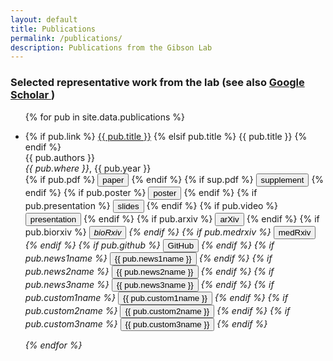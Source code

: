 ```yaml
---
layout: default
title: Publications
permalink: /publications/
description: Publications from the Gibson Lab
---
```

### Selected representative work from the lab (see also <a href="https://scholar.google.com/citations?user=epg4RggAAAAJ&hl=en"><i class="fa fa-graduation-cap"></i> Google Scholar </a>)

<ul>
{% for pub in site.data.publications %}
<li> <p>
{% if pub.link %} <a href="{{ pub.link }}">{{ pub.title }}</a>
{% elsif pub.title %} {{ pub.title }}
{% endif %}
<br>
{{ pub.authors }} <br>
<i>{{ pub.where }}</i>, {{ pub.year }} <br>
{% if pub.pdf %} <button name="button" onclick="window.location.href='{{ pub.pdf }}'"><i class="far fa-file-pdf"></i> paper</button> {% endif %}
{% if sup.pdf %} <button name="button" onclick="window.location.href='{{ sup.pdf }}'"><i class="far fa-file-pdf"></i> supplement</button> {% endif %}
{% if pub.poster %} <button name="button" onclick="window.location.href='{{ pub.poster }}'"><i class="far fa-file-pdf"></i> poster</button> {% endif %}
{% if pub.presentation %} <button name="button" onclick="window.location.href='{{ pub.presentation }}'"><i class="far fa-file-pdf"></i> slides</button> {% endif %}
{% if pub.video %} <button name="button" onclick="window.location.href='{{ pub.video }}'"><i class="fas fa-video"></i> presentation</button> {% endif %}
{% if pub.arxiv %} <button name="button" onclick="window.location.href='{{ pub.arxiv }}'"><i class="ai ai-arxiv"></i> arXiv</button> {% endif %}
{% if pub.biorxiv %} <button name="button" onclick="window.location.href='{{ pub.biorxiv }}'"><i class="ai ai-biorxiv"> bioRxiv</button> {% endif %}
{% if pub.medrxiv %} <button name="button" onclick="window.location.href='{{ pub.medrxiv }}'">medRxiv</button> {% endif %}
{% if pub.github %} <button name="button" onclick="window.location.href='{{ pub.github }}'"><i class="fab fa-github"></i> GitHub</button> {% endif %}
{% if pub.news1name %} <button name="button" onclick="window.location.href='{{ pub.news1link }}'"><i class="far fa-newspaper"></i> {{ pub.news1name }}</button> {% endif %}
{% if pub.news2name %} <button name="button" onclick="window.location.href='{{ pub.news2link }}'"><i class="far fa-newspaper"></i> {{ pub.news2name }}</button> {% endif %}
{% if pub.news3name %} <button name="button" onclick="window.location.href='{{ pub.news3link }}'"><i class="far fa-newspaper"></i> {{ pub.news3name }}</button> {% endif %}
{% if pub.custom1name %} <button name="button" onclick="window.location.href='{{ pub.custom1link }}'">{{ pub.custom1name }}</button> {% endif %}
{% if pub.custom2name %} <button name="button" onclick="window.location.href='{{ pub.custom2link }}'">{{ pub.custom2name }}</button> {% endif %}
{% if pub.custom3name %} <button name="button" onclick="window.location.href='{{ pub.custom3link }}'">{{ pub.custom3name }}</button> {% endif %}

 </p>
</li>
{% endfor %}
</ul>
